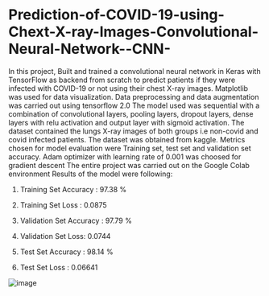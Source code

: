 # Prediction-of-COVID-19-using-Chext-X-ray-Images-Convolutional-Neural-Network--CNN-

In this project, Built and trained a convolutional neural network in Keras with TensorFlow as backend from scratch to predict patients if they were infected with COVID-19 or not using their chest X-ray images. 
Matplotlib was used for data visualization. Data preprocessing and data augmentation was carried out using tensorflow 2.0
The model used was sequential with a combination of convolutional layers, pooling layers, dropout layers, dense layers with relu activation and output layer with sigmoid activation.  The dataset contained the lungs X-ray images of both groups i.e non-covid and covid infected patients. The dataset was obtained from kaggle. Metrics chosen for model evaluation were Training set, test set and validation set accuracy. Adam optimizer with learning rate of 0.001 was choosed for gradient descent
The entire project was carried out on the Google Colab environment
Results of the model were following:

1) Training Set Accuracy : 97.38 %
2) Training Set Loss : 0.0875

3) Validation Set Accuracy : 97.79 %
4) Validation Set Loss: 0.0744

5) Test Set Accuracy : 98.14 %
6) Test Set Loss : 0.06641

![image](https://user-images.githubusercontent.com/77073932/128634391-9ea593fd-87c6-4646-88d6-573adeb3b6a5.png)

